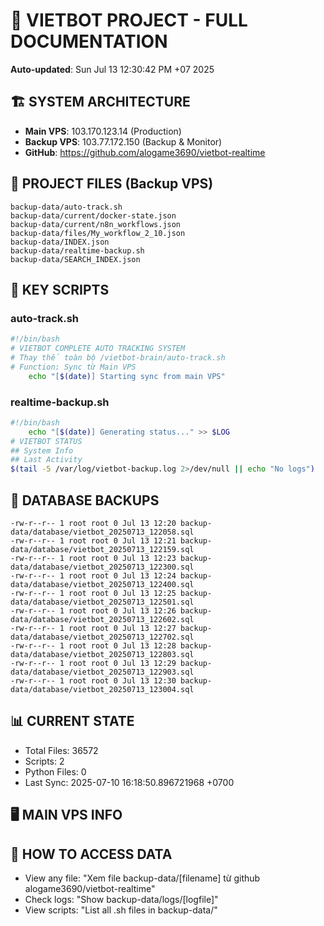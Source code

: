 # 🤖 VIETBOT PROJECT - FULL DOCUMENTATION
**Auto-updated**: Sun Jul 13 12:30:42 PM +07 2025

## 🏗️ SYSTEM ARCHITECTURE
- **Main VPS**: 103.170.123.14 (Production)
- **Backup VPS**: 103.77.172.150 (Backup & Monitor)
- **GitHub**: https://github.com/alogame3690/vietbot-realtime

## 📁 PROJECT FILES (Backup VPS)
```
backup-data/auto-track.sh
backup-data/current/docker-state.json
backup-data/current/n8n_workflows.json
backup-data/files/My_workflow_2_10.json
backup-data/INDEX.json
backup-data/realtime-backup.sh
backup-data/SEARCH_INDEX.json
```

## 🔧 KEY SCRIPTS
### auto-track.sh
```bash
#!/bin/bash
# VIETBOT COMPLETE AUTO TRACKING SYSTEM
# Thay thế toàn bộ /vietbot-brain/auto-track.sh
# Function: Sync từ Main VPS
    echo "[$(date)] Starting sync from main VPS"
```
### realtime-backup.sh
```bash
#!/bin/bash
    echo "[$(date)] Generating status..." >> $LOG
# VIETBOT STATUS
## System Info
## Last Activity
$(tail -5 /var/log/vietbot-backup.log 2>/dev/null || echo "No logs")
```

## 💾 DATABASE BACKUPS
```
-rw-r--r-- 1 root root 0 Jul 13 12:20 backup-data/database/vietbot_20250713_122058.sql
-rw-r--r-- 1 root root 0 Jul 13 12:21 backup-data/database/vietbot_20250713_122159.sql
-rw-r--r-- 1 root root 0 Jul 13 12:23 backup-data/database/vietbot_20250713_122300.sql
-rw-r--r-- 1 root root 0 Jul 13 12:24 backup-data/database/vietbot_20250713_122400.sql
-rw-r--r-- 1 root root 0 Jul 13 12:25 backup-data/database/vietbot_20250713_122501.sql
-rw-r--r-- 1 root root 0 Jul 13 12:26 backup-data/database/vietbot_20250713_122602.sql
-rw-r--r-- 1 root root 0 Jul 13 12:27 backup-data/database/vietbot_20250713_122702.sql
-rw-r--r-- 1 root root 0 Jul 13 12:28 backup-data/database/vietbot_20250713_122803.sql
-rw-r--r-- 1 root root 0 Jul 13 12:29 backup-data/database/vietbot_20250713_122903.sql
-rw-r--r-- 1 root root 0 Jul 13 12:30 backup-data/database/vietbot_20250713_123004.sql
```

## 📊 CURRENT STATE
- Total Files: 36572
- Scripts: 2
- Python Files: 0
- Last Sync: 2025-07-10 16:18:50.896721968 +0700

## 🖥️ MAIN VPS INFO


## 🚨 HOW TO ACCESS DATA
- View any file: "Xem file backup-data/[filename] từ github alogame3690/vietbot-realtime"
- Check logs: "Show backup-data/logs/[logfile]"
- View scripts: "List all .sh files in backup-data/"
